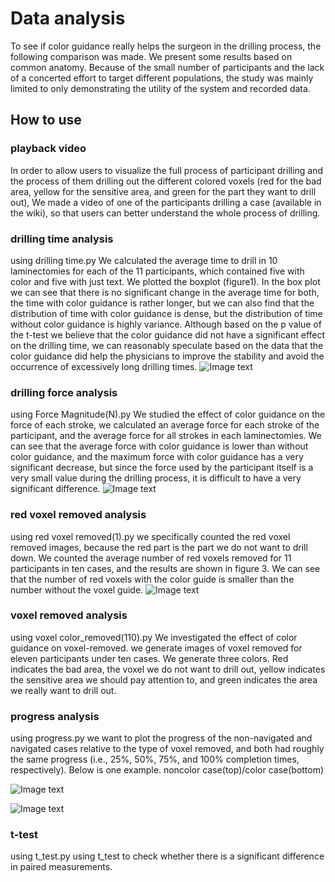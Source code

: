 # Data analysis
To see if color guidance really helps the surgeon in the drilling process, the following comparison was made. We present some results based on common anatomy. Because of the small number of participants and the lack of a concerted effort to target different populations, the study was mainly limited to only demonstrating the utility of the system and recorded data. 
## How to use
### playback video
In order to allow users to visualize the full process of participant drilling and the process of them drilling out the different colored voxels (red for the bad area, yellow for the sensitive area, and green for the part they want to drill out), We made a video of one of the participants drilling a case (available in the wiki), so that users can better understand the whole process of drilling.

### drilling time analysis
using drilling time.py
We calculated the average time to drill in 10 laminectomies for each of the 11 participants, which contained five with color and five with just text. We plotted the boxplot (figure1). In the box plot we can see that there is no significant change in the average time for both, the time with color guidance is rather longer, but we can also find that the distribution of time with color guidance is dense, but the distribution of time without color guidance is highly variance. Although based on the p value of the t-test we believe that the color guidance did not have a significant effect on the drilling time, we can reasonably speculate based on the data that the color guidance did help the physicians to improve the stability and avoid the occurrence of excessively long drilling times.
![Image text](https://github.com/yiwangj/cis-2-project-data-analysis/blob/main/IMG/voxel_remove_time.png)

### drilling force analysis
using Force Magnitude(N).py
We studied the effect of color guidance on the force of each stroke, we calculated an average force for each stroke of the participant, and the average force for all strokes in each laminectomies. We can see that the average force with color guidance is lower than without color guidance, and the maximum force with color guidance has a very significant decrease, but since the force used by the participant itself is a very small value during the drilling process, it is difficult to have a very significant difference.
![Image text](https://github.com/yiwangj/cis-2-project-data-analysis/blob/main/IMG/Force%20Magnitude.png)

### red voxel removed analysis
using red voxel removed(1).py
we specifically counted the red voxel removed images, because the red part is the part we do not want to drill down. We counted the average number of red voxels removed for 11 participants in ten cases, and the results are shown in figure 3. We can see that the number of red voxels with the color guide is smaller than the number without the voxel guide.
![Image text](https://github.com/yiwangj/cis-2-project-data-analysis/blob/main/IMG/red%20voxel%20removed.png)

### voxel removed analysis
using voxel color_removed(110).py
We investigated the effect of color guidance on voxel-removed. we generate images of voxel removed for eleven participants under ten cases. We generate three colors. Red indicates the bad area, the voxel we do not want to drill out, yellow indicates the sensitive area we should pay attention to, and green indicates the area we really want to drill out.

### progress analysis
using progress.py
we want to plot the progress of the non-navigated and navigated cases relative to the type of voxel removed, and both had roughly the same progress (i.e., 25%, 50%, 75%, and 100% completion times, respectively). 
Below is one example. noncolor case(top)/color case(bottom)

![Image text](https://github.com/yiwangj/cis-2-project-data-analysis/blob/main/IMG/C_P1_L1_nocolor_case.png)

![Image text](https://github.com/yiwangj/cis-2-project-data-analysis/blob/main/IMG/C_P7_L1_color_case.png)

### t-test
using t_test.py
using t_test to check whether there is a significant difference in paired measurements.

